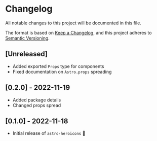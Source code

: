 # Changelog

All notable changes to this project will be documented in this file.

The format is based on [Keep a Changelog](https://keepachangelog.com/en/1.0.0/),
and this project adheres to [Semantic Versioning](https://semver.org/spec/v2.0.0.html).

## [Unreleased]

- Added exported `Props` type for components
- Fixed documentation on `Astro.props` spreading

## [0.2.0] - 2022-11-19

- Added package details
- Changed props spread

## [0.1.0] - 2022-11-18

- Initial release of `astro-heroicons` 🎉
